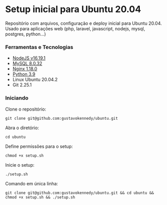 # Setup inicial para Ubuntu 20.04
Repositório com arquivos, configuração e deploy inicial para Ubuntu 20.04. Usado para aplicações web (php, laravel, javascript, nodejs, mysql, postgres, python...)

### Ferramentas e Tecnologias

 - [NodeJS v16.19.1](https://www.digitalocean.com/community/tutorials/how-to-install-node-js-on-ubuntu-20-04)
 - [MySQL 8.0.32](https://www.digitalocean.com/community/tutorials/how-to-install-linux-nginx-mysql-php-lemp-stack-on-ubuntu-20-04)
 - [Nginx 1.18.0](https://www.digitalocean.com/community/tutorials/how-to-install-linux-nginx-mysql-php-lemp-stack-on-ubuntu-20-04)
 - [Python 3.9](https://linuxize.com/post/how-to-install-python-3-9-on-ubuntu-20-04/)
 - Linux Ubuntu 20.04.2
 - Git 2.25.1

### Iniciando

Clone o repositório:

    git clone git@github.com:gustavokennedy/ubuntu.git

Abra o diretório:

    cd ubuntu

Define permissões para o setup:

    chmod +x setup.sh

Inicie o setup:

    ./setup.sh

Comando em única linha:

    git clone git@github.com:gustavokennedy/ubuntu.git && cd ubuntu && chmod +x setup.sh && ./setup.sh
